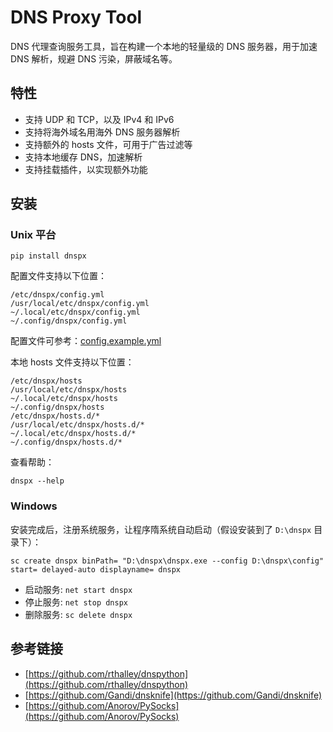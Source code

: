 DNS Proxy Tool
==============

DNS 代理查询服务工具，旨在构建一个本地的轻量级的 DNS 服务器，用于加速 DNS 解析，规避 DNS 污染，屏蔽域名等。

## 特性

- 支持 UDP 和 TCP，以及 IPv4 和 IPv6
- 支持将海外域名用海外 DNS 服务器解析
- 支持额外的 hosts 文件，可用于广告过滤等
- 支持本地缓存 DNS，加速解析
- 支持挂载插件，以实现额外功能

## 安装

### Unix 平台

```shell
pip install dnspx
```

配置文件支持以下位置：

```
/etc/dnspx/config.yml
/usr/local/etc/dnspx/config.yml
~/.local/etc/dnspx/config.yml
~/.config/dnspx/config.yml
```

配置文件可参考：[config.example.yml](./config.example.yml)

本地 hosts 文件支持以下位置：

```
/etc/dnspx/hosts
/usr/local/etc/dnspx/hosts
~/.local/etc/dnspx/hosts
~/.config/dnspx/hosts
/etc/dnspx/hosts.d/*
/usr/local/etc/dnspx/hosts.d/*
~/.local/etc/dnspx/hosts.d/*
~/.config/dnspx/hosts.d/*
```

查看帮助：

```
dnspx --help
```

### Windows

安装完成后，注册系统服务，让程序隋系统自动启动（假设安装到了 `D:\dnspx` 目录下）：

```
sc create dnspx binPath= "D:\dnspx\dnspx.exe --config D:\dnspx\config" start= delayed-auto displayname= dnspx
```

- 启动服务: `net start dnspx`
- 停止服务: `net stop dnspx`
- 删除服务: `sc delete dnspx`


## 参考链接

- [https://github.com/rthalley/dnspython](https://github.com/rthalley/dnspython)
- [https://github.com/Gandi/dnsknife](https://github.com/Gandi/dnsknife)
- [https://github.com/Anorov/PySocks](https://github.com/Anorov/PySocks)
